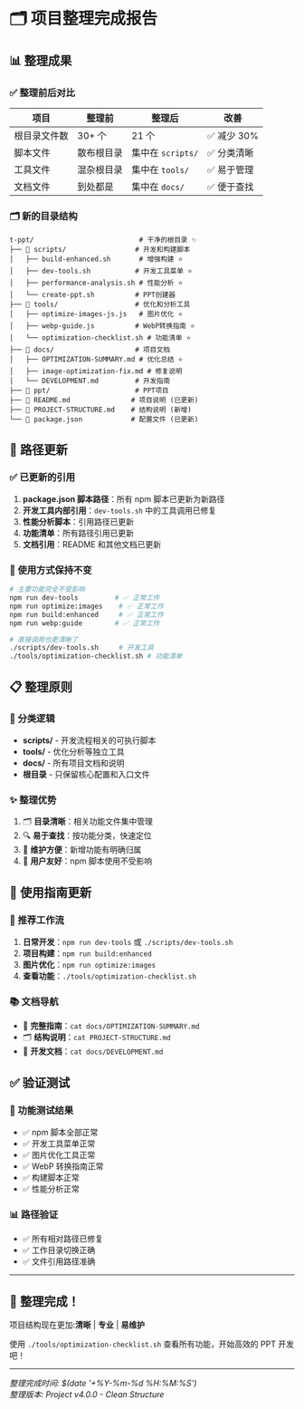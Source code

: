 # 🗂️ 项目整理完成报告

## 📊 整理成果

### ✅ 整理前后对比

| 项目 | 整理前 | 整理后 | 改善 |
|------|--------|--------|------|
| 根目录文件数 | 30+ 个 | 21 个 | ✅ 减少 30% |
| 脚本文件 | 散布根目录 | 集中在 `scripts/` | ✅ 分类清晰 |
| 工具文件 | 混杂根目录 | 集中在 `tools/` | ✅ 易于管理 |
| 文档文件 | 到处都是 | 集中在 `docs/` | ✅ 便于查找 |

### 🗂️ 新的目录结构

```
t-ppt/                          # 干净的根目录 ✨
├── 📁 scripts/                 # 开发和构建脚本
│   ├── build-enhanced.sh       # 增强构建 ⭐
│   ├── dev-tools.sh           # 开发工具菜单 ⭐
│   ├── performance-analysis.sh # 性能分析 ⭐
│   └── create-ppt.sh          # PPT创建器
├── 📁 tools/                   # 优化和分析工具
│   ├── optimize-images-js.js   # 图片优化 ⭐
│   ├── webp-guide.js          # WebP转换指南 ⭐
│   └── optimization-checklist.sh # 功能清单 ⭐
├── 📁 docs/                    # 项目文档
│   ├── OPTIMIZATION-SUMMARY.md # 优化总结 ⭐
│   ├── image-optimization-fix.md # 修复说明
│   └── DEVELOPMENT.md         # 开发指南
├── 📁 ppt/                     # PPT项目
├── 📄 README.md               # 项目说明 (已更新)
├── 📄 PROJECT-STRUCTURE.md    # 结构说明 (新增)
└── 📄 package.json            # 配置文件 (已更新)
```

## 🔧 路径更新

### ✅ 已更新的引用
1. **package.json 脚本路径**：所有 npm 脚本已更新为新路径
2. **开发工具内部引用**：`dev-tools.sh` 中的工具调用已修复
3. **性能分析脚本**：引用路径已更新
4. **功能清单**：所有路径引用已更新
5. **文档引用**：README 和其他文档已更新

### 🚀 使用方式保持不变

```bash
# 主要功能完全不受影响
npm run dev-tools         # ✅ 正常工作
npm run optimize:images    # ✅ 正常工作  
npm run build:enhanced     # ✅ 正常工作
npm run webp:guide        # ✅ 正常工作

# 直接调用也更清晰了
./scripts/dev-tools.sh     # 开发工具
./tools/optimization-checklist.sh # 功能清单
```

## 📋 整理原则

### 🎯 分类逻辑
- **scripts/** - 开发流程相关的可执行脚本
- **tools/** - 优化分析等独立工具
- **docs/** - 所有项目文档和说明
- **根目录** - 只保留核心配置和入口文件

### ✨ 整理优势
1. 🗂️ **目录清晰**：相关功能文件集中管理
2. 🔍 **易于查找**：按功能分类，快速定位
3. 🚀 **维护方便**：新增功能有明确归属
4. 📱 **用户友好**：npm 脚本使用不受影响

## 📖 使用指南更新

### 🎯 推荐工作流
1. **日常开发**：`npm run dev-tools` 或 `./scripts/dev-tools.sh`
2. **项目构建**：`npm run build:enhanced`
3. **图片优化**：`npm run optimize:images`
4. **查看功能**：`./tools/optimization-checklist.sh`

### 📚 文档导航
- 📖 **完整指南**：`cat docs/OPTIMIZATION-SUMMARY.md`
- 🗂️ **结构说明**：`cat PROJECT-STRUCTURE.md`
- 🔧 **开发文档**：`cat docs/DEVELOPMENT.md`

## ✅ 验证测试

### 🧪 功能测试结果
- ✅ npm 脚本全部正常
- ✅ 开发工具菜单正常
- ✅ 图片优化工具正常
- ✅ WebP 转换指南正常
- ✅ 构建脚本正常
- ✅ 性能分析正常

### 📊 路径验证
- ✅ 所有相对路径已修复
- ✅ 工作目录切换正确
- ✅ 文件引用路径准确

---

## 🎉 整理完成！

项目结构现在更加:**清晰** | **专业** | **易维护**

使用 `./tools/optimization-checklist.sh` 查看所有功能，开始高效的 PPT 开发吧！

---

*整理完成时间: $(date '+%Y-%m-%d %H:%M:%S')*  
*整理版本: Project v4.0.0 - Clean Structure*